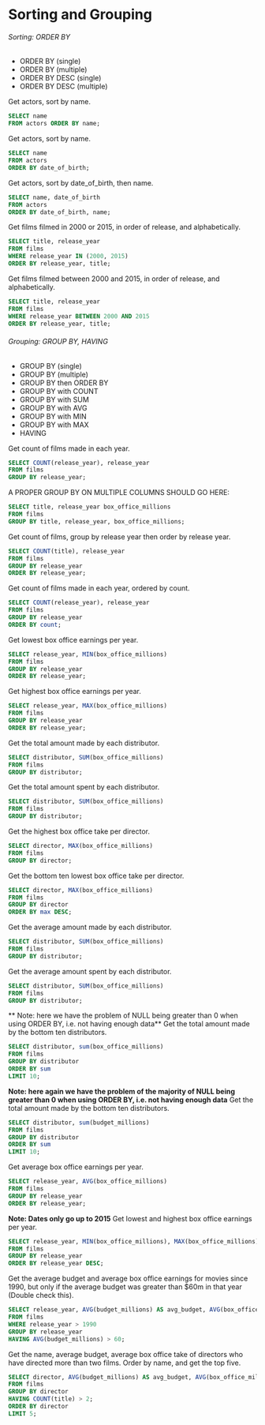 # Sorting and Grouping
###### Sorting: ORDER BY
- ORDER BY (single)
- ORDER BY (multiple)
- ORDER BY DESC (single)
- ORDER BY DESC (multiple)

Get actors, sort by name.
```sql
SELECT name
FROM actors ORDER BY name;
```

Get actors, sort by name.
```sql
SELECT name
FROM actors
ORDER BY date_of_birth;
```

Get actors, sort by date_of_birth, then name.
```sql
SELECT name, date_of_birth
FROM actors
ORDER BY date_of_birth, name;
```

Get films filmed in 2000 or 2015, in order of release, and alphabetically.
```sql
SELECT title, release_year
FROM films
WHERE release_year IN (2000, 2015)
ORDER BY release_year, title;
```

Get films filmed between 2000 and 2015, in order of release, and alphabetically.
```sql
SELECT title, release_year
FROM films
WHERE release_year BETWEEN 2000 AND 2015
ORDER BY release_year, title;
```

###### Grouping: GROUP BY, HAVING
- GROUP BY (single)
- GROUP BY (multiple)
- GROUP BY then ORDER BY
- GROUP BY with COUNT
- GROUP BY with SUM
- GROUP BY with AVG
- GROUP BY with MIN
- GROUP BY with MAX
- HAVING

Get count of films made in each year.
```sql
SELECT COUNT(release_year), release_year
FROM films
GROUP BY release_year;
```

A PROPER GROUP BY ON MULTIPLE COLUMNS SHOULD GO HERE:
```sql
SELECT title, release_year box_office_millions
FROM films
GROUP BY title, release_year, box_office_millions;
```

Get count of films, group by release year then order by release year.
```sql
SELECT COUNT(title), release_year
FROM films
GROUP BY release_year
ORDER BY release_year;
```

Get count of films made in each year, ordered by count.
```sql
SELECT COUNT(release_year), release_year
FROM films
GROUP BY release_year
ORDER BY count;
```

Get lowest box office earnings per year.
```sql
SELECT release_year, MIN(box_office_millions)
FROM films
GROUP BY release_year
ORDER BY release_year;
```

Get highest box office earnings per year.
```sql
SELECT release_year, MAX(box_office_millions)
FROM films
GROUP BY release_year
ORDER BY release_year;
```

Get the total amount made by each distributor.
```sql
SELECT distributor, SUM(box_office_millions)
FROM films
GROUP BY distributor;
```

Get the total amount spent by each distributor.
```sql
SELECT distributor, SUM(box_office_millions)
FROM films
GROUP BY distributor;
```

Get the highest box office take per director.
```sql
SELECT director, MAX(box_office_millions)
FROM films
GROUP BY director;
```

Get the bottom ten lowest box office take per director.
```sql
SELECT director, MAX(box_office_millions)
FROM films
GROUP BY director
ORDER BY max DESC;
```

Get the average amount made by each distributor.
```sql
SELECT distributor, SUM(box_office_millions)
FROM films
GROUP BY distributor;
```

Get the average amount spent by each distributor.
```sql
SELECT distributor, SUM(box_office_millions)
FROM films
GROUP BY distributor;
```

** Note: here we have the problem of NULL being greater than 0 when using ORDER BY, i.e. not having enough data**
Get the total amount made by the bottom ten distributors.
```sql
SELECT distributor, sum(box_office_millions)
FROM films
GROUP BY distributor
ORDER BY sum
LIMIT 10;
```

**Note: here again we have the problem of the majority of NULL being greater than 0 when using ORDER BY, i.e. not having enough data**
Get the total amount made by the bottom ten distributors.
```sql
SELECT distributor, sum(budget_millions)
FROM films
GROUP BY distributor
ORDER BY sum
LIMIT 10;
```

Get average box office earnings per year.
```sql
SELECT release_year, AVG(box_office_millions)
FROM films
GROUP BY release_year
ORDER BY release_year;
```

**Note: Dates only go up to 2015**
Get lowest and highest box office earnings per year.
```sql
SELECT release_year, MIN(box_office_millions), MAX(box_office_millions)
FROM films
GROUP BY release_year
ORDER BY release_year DESC;
```

Get the average budget and average box office earnings for movies since 1990, but only if the average budget was greater than $60m in that year (Double check this).
```sql
SELECT release_year, AVG(budget_millions) AS avg_budget, AVG(box_office_millions) as avg_box_office
FROM films
WHERE release_year > 1990
GROUP BY release_year
HAVING AVG(budget_millions) > 60;
```

Get the name, average budget, average box office take of directors who have directed more than two films. Order by name, and get the top five. 
```sql
SELECT director, AVG(budget_millions) AS avg_budget, AVG(box_office_millions) as avg_box_office
FROM films
GROUP BY director
HAVING COUNT(title) > 2;
ORDER BY director
LIMIT 5;
```
